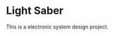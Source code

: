 Light Saber
================================================================
This is a electronic system design project.